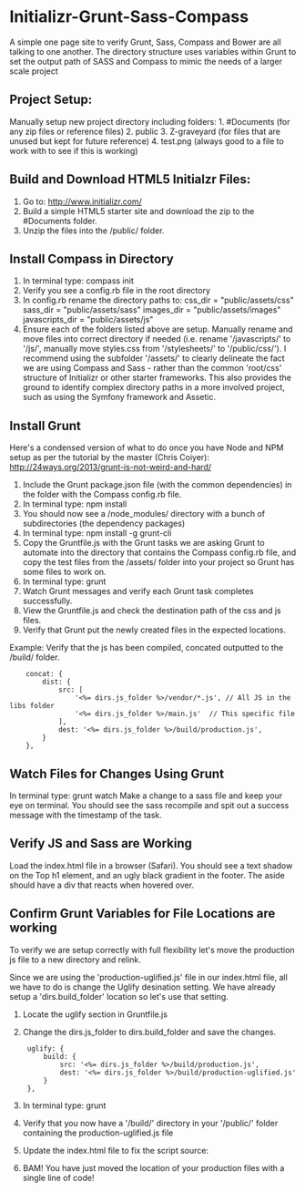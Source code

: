 # Initializr-Grunt-Sass-Compass
A simple one page site to verify Grunt, Sass, Compass and Bower are all talking to one another. The directory structure uses variables within Grunt to set the output path of SASS and Compass to mimic the needs of a larger scale project

Project Setup:
------------

Manually setup new project directory including folders:
	1. #Documents (for any zip files or reference files)
	2. public 
	3. Z-graveyard (for files that are unused but kept for future reference)
	4. test.png (always good to a file to work with to see if this is working)


Build and Download HTML5 Initialzr Files:
------------

1. Go to: http://www.initializr.com/
2. Build a simple HTML5 starter site and download the zip to the #Documents folder.
3. Unzip the files into the /public/ folder.

Install Compass in Directory
-------------

1. In terminal type: compass init
2. Verify you see a config.rb file in the root directory
3. In config.rb rename the directory paths to:
	css_dir = "public/assets/css"
	sass_dir = "public/assets/sass"
	images_dir = "public/assets/images"
	javascripts_dir = "public/assets/js"
4. Ensure each of the folders listed above are setup. Manually rename and move files into correct directory if needed (i.e. rename '/javascripts/' to '/js/', manually move styles.css from '/stylesheets/' to '/public/css/'). I recommend using the subfolder '/assets/' to clearly delineate the fact we are using Compass and Sass - rather than the common 'root/css' structure of Initializr or other starter frameworks. This also provides the ground to identify complex directory paths in a more involved project, such as using the Symfony framework and Assetic.

Install Grunt
-------------

Here's a condensed version of what to do once you have Node and NPM setup as per the tutorial by the master (Chris Coiyer): http://24ways.org/2013/grunt-is-not-weird-and-hard/

1. Include the Grunt package.json file (with the common dependencies) in the folder with the Compass config.rb file.
2. In terminal type: npm install
3. You should now see a /node_modules/ directory with a bunch of subdirectories (the dependency packages)
4. In terminal type: npm install -g grunt-cli
5. Copy the Gruntfile.js with the Grunt tasks we are asking Grunt to automate into the directory that contains the Compass config.rb file, and copy the test files from the /assets/ folder into your project so Grunt has some files to work on.
6. In terminal type: grunt
7. Watch Grunt messages and verify each Grunt task completes successfully.
8. View the Gruntfile.js and check the destination path of the css and js files.
9. Verify that Grunt put the newly created files in the expected locations. 

Example: Verify that the js has been compiled, concated outputted to the /build/ folder.
	
        concat: {   
            dist: {
                src: [
                    '<%= dirs.js_folder %>/vendor/*.js', // All JS in the libs folder
                    '<%= dirs.js_folder %>/main.js'  // This specific file
                ],
                dest: '<%= dirs.js_folder %>/build/production.js',
            }
        },

Watch Files for Changes Using Grunt
-------------

In terminal type: grunt watch
Make a change to a sass file and keep your eye on terminal. You should see the sass recompile and spit out a success message with the timestamp of the task. 

Verify JS and Sass are Working
-------------

Load the index.html file in a browser (Safari).
You should see a text shadow on the Top h1 element, and an ugly black gradient in the footer. 
The aside should have a div that reacts when hovered over.

Confirm Grunt Variables for File Locations are working
-------------

To verify we are setup correctly with full flexibility let's move the production js file to a new directory and relink. 

Since we are using the 'production-uglified.js' file in our index.html file, all we have to do is change the Uglify desination setting. We have already setup a 'dirs.build_folder' location so let's use that setting. 

1. Locate the uglify section in Gruntfile.js
2. Change the dirs.js_folder to dirs.build_folder and save the changes.

		uglify: {
            build: {
                src: '<%= dirs.js_folder %>/build/production.js',
                dest: '<%= dirs.js_folder %>/build/production-uglified.js'
            }
        },
3. In terminal type: grunt
4. Verify that you now have a '/build/' directory in your '/public/' folder containing the production-uglified.js file
5. Update the index.html file to fix the script source: <script src="build/production-uglified.js"></script>
6. BAM! You have just moved the location of your production files with a single line of code!
